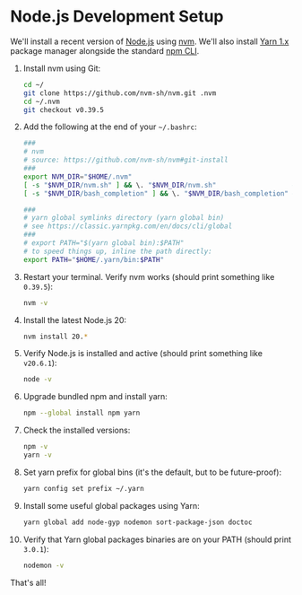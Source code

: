 # Node.js Development Setup

We'll install a recent version of [Node.js](https://nodejs.org/en/) using [nvm](https://github.com/nvm-sh/nvm).
We'll also install [Yarn 1.x](https://classic.yarnpkg.com/en/) package manager alongside the
standard [npm CLI](https://docs.npmjs.com/about-npm).


1. Install nvm using Git:
   ```bash
   cd ~/
   git clone https://github.com/nvm-sh/nvm.git .nvm
   cd ~/.nvm
   git checkout v0.39.5
   ```

2. Add the following at the end of your `~/.bashrc`:
   ```bash
   ###
   # nvm
   # source: https://github.com/nvm-sh/nvm#git-install
   ###
   export NVM_DIR="$HOME/.nvm"
   [ -s "$NVM_DIR/nvm.sh" ] && \. "$NVM_DIR/nvm.sh"                   # This loads nvm
   [ -s "$NVM_DIR/bash_completion" ] && \. "$NVM_DIR/bash_completion" # This loads nvm bash_completion
   
   ###
   # yarn global symlinks directory (yarn global bin)
   # see https://classic.yarnpkg.com/en/docs/cli/global
   ###
   # export PATH="$(yarn global bin):$PATH"
   # to speed things up, inline the path directly:
   export PATH="$HOME/.yarn/bin:$PATH"
   ```

3. Restart your terminal. Verify nvm works (should print something like `0.39.5`):
   ```bash
   nvm -v
   ```

4. Install the latest Node.js 20:
   ```bash
   nvm install 20.*
   ```

5. Verify Node.js is installed and active (should print something like `v20.6.1`):
   ```bash
   node -v
   ```

6. Upgrade bundled npm and install yarn:
   ```bash
   npm --global install npm yarn
   ```

7. Check the installed versions:
   ```bash
   npm -v
   yarn -v
   ```

8. Set yarn prefix for global bins (it's the default, but to be future-proof):
   ```bash
   yarn config set prefix ~/.yarn
   ```

9. Install some useful global packages using Yarn:
   ```bash
   yarn global add node-gyp nodemon sort-package-json doctoc
   ```

10. Verify that Yarn global packages binaries are on your PATH (should print `3.0.1`):
	```bash
	nodemon -v
	```

That's all!
